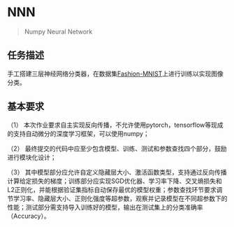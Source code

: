 # NNN
> Numpy Neural Network

## 任务描述
手工搭建三层神经网络分类器，在数据集[Fashion-MNIST](https://github.com/zalandoresearch/fashion-mnist)上进行训练以实现图像分类。

## 基本要求
（1） 本次作业要求自主实现反向传播，不允许使用pytorch，tensorflow等现成的支持自动微分的深度学习框架，可以使用numpy；

（2） 最终提交的代码中应至少包含模型、训练、测试和参数查找四个部分，鼓励进行模块化设计；

（3） 其中模型部分应允许自定义隐藏层大小、激活函数类型，支持通过反向传播计算给定损失的梯度；训练部分应实现SGD优化器、学习率下降、交叉熵损失和L2正则化，并能根据验证集指标自动保存最优的模型权重；参数查找环节要求调节学习率、隐藏层大小、正则化强度等超参数，观察并记录模型在不同超参数下的性能；测试部分需支持导入训练好的模型，输出在测试集上的分类准确率（Accuracy）。